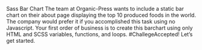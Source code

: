 Sass Bar Chart
The team at Organic-Press wants to include a static bar chart on their about page displaying the top 10 produced foods in the world. The company would prefer it if you accomplished this task using no Javascript. Your first order of business is to create this barchart using only HTML and SCSS variables, functions, and loops. #ChallegeAccepted! Let’s get started.